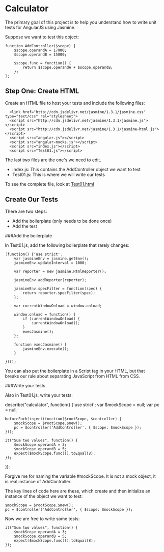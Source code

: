 Calculator
==========

The primary goal of this project is to help you understand
how to write unit tests for AngularJS using Jasmine.

Suppose we want to test this object:

```
function AddController($scope) {		
	$scope.operandA = 17000;
	$scope.operandB = 15000;

	$scope.func = function() {
		return $scope.operandA + $scope.operandB;
	};
};
```

Step One: Create HTML
---------------------

Create an HTML file to host your tests and include the
following files:

```
  <link href="http://cdn.jsdelivr.net/jasmine/1.3.1/jasmine.css" type="text/css" rel="stylesheet">
  <script src="http://cdn.jsdelivr.net/jasmine/1.3.1/jasmine.js"></script>
  <script src="http://cdn.jsdelivr.net/jasmine/1.3.1/jasmine-html.js"></script>
  <script src="angular.js"></script>
  <script src="angular-mocks.js"></script>
  <script src="index.js"></script>
  <script src="Test01.js"></script>
```

The last two files are the one's we need to edit. 

- index.js: This contains the AddController object we want to test
- Test01.js: This is where we will write our tests

To see the complete file, look at [Test01.html](Test01.html)

Create Our Tests
----------------

There are two steps:

- Add the boilerplate (only needs to be done once)
- Add the test

###Add the boilerplate

In Test01.js, add the following boilerplate that rarely changes:

```
(function() {'use strict';
	var jasmineEnv = jasmine.getEnv();
	jasmineEnv.updateInterval = 1000;

	var reporter = new jasmine.HtmlReporter();

	jasmineEnv.addReporter(reporter);

	jasmineEnv.specFilter = function(spec) {
		return reporter.specFilter(spec);
	};

	var currentWindowOnload = window.onload;

	window.onload = function() {
		if (currentWindowOnload) {
			currentWindowOnload();
		}
		execJasmine();
	};

	function execJasmine() {
		jasmineEnv.execute();
	}

})();
```

You can also put the boilerplate in a Script tag in your HTML,
but that breaks our rule about separating JavaScript from HTML
from CSS.

###Write your tests.

Also in Test01.js, write your tests:

describe("calculator", function() {'use strict';
	var $mockScope = null;
	var pc = null;
	
	beforeEach(inject(function($rootScope, $controller) {
		$mockScope = $rootScope.$new();
		pc = $controller('AddController', { $scope: $mockScope }); 
	}));
	
	it("Sum two values", function() {
	    $mockScope.operandA = 3;
		$mockScope.operandB = 5;
		expect($mockScope.func()).toEqual(8);
	});
});

Forgive me for naming the variable #mockScope. It is not a 
mock object, it is real instance of AddController. 

The key lines of code here are these, which create and
then initialize an instance of the object we want to test:

	$mockScope = $rootScope.$new();
	pc = $controller('AddController', { $scope: $mockScope });

Now we are free to write some tests:

	it("Sum two values", function() {
	    $mockScope.operandA = 3;
		$mockScope.operandB = 5;
		expect($mockScope.func()).toEqual(8);
	});
